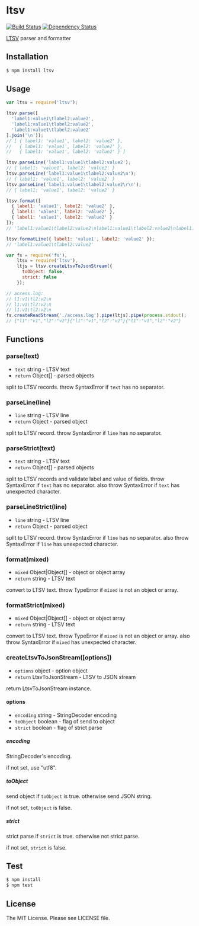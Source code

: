# ltsv

[![Build Status](https://travis-ci.org/sasaplus1/ltsv.png)](https://travis-ci.org/sasaplus1/ltsv)
[![Dependency Status](https://gemnasium.com/sasaplus1/ltsv.png)](https://gemnasium.com/sasaplus1/ltsv)

[LTSV](http://ltsv.org/) parser and formatter

## Installation

```sh
$ npm install ltsv
```

## Usage

```js
var ltsv = require('ltsv');

ltsv.parse([
  'label1:value1\tlabel2:value2',
  'label1:value1\tlabel2:value2',
  'label1:value1\tlabel2:value2'
].join('\n'));
// [ { label1: 'value1', label2: 'value2' },
//   { label1: 'value1', label2: 'value2' },
//   { label1: 'value1', label2: 'value2' } ]

ltsv.parseLine('label1:value1\tlabel2:value2');
// { label1: 'value1', label2: 'value2' }
ltsv.parseLine('label1:value1\tlabel2:value2\n');
// { label1: 'value1', label2: 'value2' }
ltsv.parseLine('label1:value1\tlabel2:value2\r\n');
// { label1: 'value1', label2: 'value2' }

ltsv.format([
  { label1: 'value1', label2: 'value2' },
  { label1: 'value1', label2: 'value2' },
  { label1: 'value1', label2: 'value2' }
]);
// 'label1:value1\tlabel2:value2\nlabel1:value1\tlabel2:value2\nlabel1:value1\tlabel2:value2'

ltsv.formatLine({ label1: 'value1', label2: 'value2' });
// 'label1:value1\tlabel2:value2'
```

```js
var fs = require('fs'),
    ltsv = require('ltsv'),
    ltjs = ltsv.createLtsvToJsonStream({
      toObject: false,
      strict: false
    });

// access.log:
// l1:v1\tl2:v2\n
// l1:v1\tl2:v2\n
// l1:v1\tl2:v2\n
fs.createReadStream('./access.log').pipe(ltjs).pipe(process.stdout);
// {"l1":"v1","l2":"v2"}{"l1":"v1","l2":"v2"}{"l1":"v1","l2":"v2"}
```

## Functions

### parse(text)

* `text` string - LTSV text
* `return` Object[] - parsed objects

split to LTSV records.
throw SyntaxError if `text` has no separator.

### parseLine(line)

* `line` string - LTSV line
* `return` Object - parsed object

split to LTSV record.
throw SyntaxError if `line` has no separator.

### parseStrict(text)

* `text` string - LTSV text
* `return` Object[] - parsed objects

split to LTSV records and validate label and value of fields.
throw SyntaxError if `text` has no separator.
also throw SyntaxError if `text` has unexpected character.

### parseLineStrict(line)

* `line` string - LTSV line
* `return` Object - parsed object

split to LTSV record.
throw SyntaxError if `line` has no separator.
also throw SyntaxError if `line` has unexpected character.

### format(mixed)

* `mixed` Object|Object[] - object or object array
* `return` string - LTSV text

convert to LTSV text.
throw TypeError if `mixed` is not an object or array.

### formatStrict(mixed)

* `mixed` Object|Object[] - object or object array
* `return` string - LTSV text

convert to LTSV text.
throw TypeError if `mixed` is not an object or array.
also throw SyntaxError if `mixed` has unexpected character.

### createLtsvToJsonStream([options])

* `options` object - option object
* `return` LtsvToJsonStream - LTSV to JSON stream

return LtsvToJsonStream instance.

#### options

* `encoding` string - StringDecoder encoding
* `toObject` boolean - flag of send to object
* `strict` boolean - flag of strict parse

##### encoding

StringDecoder's encoding.

if not set, use "utf8".

##### toObject

send object if `toObject` is true.
otherwise send JSON string.

if not set, `toObject` is false.

##### strict

strict parse if `strict` is true.
otherwise not strict parse.

if not set, `strict` is false.

## Test

```sh
$ npm install
$ npm test
```

## License

The MIT License. Please see LICENSE file.
